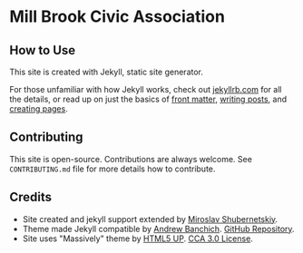 # Mill Brook Civic Association

## How to Use

This site is created with Jekyll, static site generator.

For those unfamiliar with how Jekyll works, check out [jekyllrb.com](https://jekyllrb.com/) for all the details,
or read up on just the basics of [front matter](https://jekyllrb.com/docs/frontmatter/),
[writing posts](https://jekyllrb.com/docs/posts/),
and [creating pages](https://jekyllrb.com/docs/pages/).

## Contributing

This site is open-source. Contributions are always welcome.
See `CONTRIBUTING.md` file for more details how to contribute.

## Credits

* Site created and jekyll support extended by [Miroslav Shubernetskiy](https://github.com/miki725).
* Theme made Jekyll compatible by [Andrew Banchich](https://github.com/andrewbanchich).
  [GitHub Repository](https://github.com/andrewbanchich/massively-jekyll-theme).
* Site uses "Massively" theme by [HTML5 UP](https://html5up.net/massively).
  [CCA 3.0 License](https://html5up.net/license).
